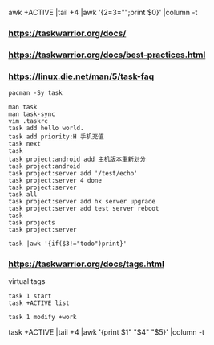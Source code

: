 
awk +ACTIVE |tail +4 |awk '{$2=$3="";print $0}' |column -t

### https://taskwarrior.org/docs/
### https://taskwarrior.org/docs/best-practices.html
### https://linux.die.net/man/5/task-faq

    pacman -Sy task

    man task
    man task-sync
    vim .taskrc
    task add hello world.
    task add priority:H 手机充值
    task next
    task
    task project:android add 主机版本重新划分
    task project:android
    task project:server add '/test/echo'
    task project:server 4 done
    task project:server
    task all
    task project:server add hk server upgrade
    task project:server add test server reboot
    task
    task projects
    task project:server

    task |awk '{if($3!="todo")print}'

### https://taskwarrior.org/docs/tags.html

virtual tags

    task 1 start
    task +ACTIVE list

    task 1 modify +work

task +ACTIVE |tail +4 |awk '{print $1" "$4" "$5}' |column -t 
